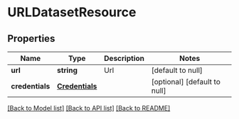 # URLDatasetResource

## Properties
Name | Type | Description | Notes
------------ | ------------- | ------------- | -------------
**url** | **string** | Url | [default to null]
**credentials** | [**Credentials**](Credentials.md) |  | [optional] [default to null]

[[Back to Model list]](../README.md#documentation-for-models) [[Back to API list]](../README.md#documentation-for-api-endpoints) [[Back to README]](../README.md)


